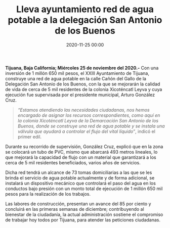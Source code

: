 ﻿---
layout: blog
title:  "Lleva ayuntamiento red de agua potable a la delegación San Antonio de los Buenos"
date:  2020-11-25 00:00
categories: tijuana
permalink: /:categories/:title:output_ext
image: /img/cnr/lleva-ayutameinto-red-de-agua-potable.jpg
autor: 
---
**Tijuana, Baja California; Miércoles 25 de noviembre del 2020.-** Con una inversión de 1 millón 650 mil pesos, el XXIII Ayuntamiento de Tijuana, construye una red de agua potable en la calle Cañón del Gallo de la Delegación San Antonio de los Buenos, con la que se mejorarán la calidad de vida de cerca de 5 mil residentes de la colonia Xicoténcatl Leyva y cuya ejecución fue supervisada por el presidente municipal, Arturo González Cruz.

>_“Estamos atendiendo las necesidades ciudadanas, nos hemos encargado de asignar los recursos correspondientes, como aquí en la colonia Xicoténcatl Leyva de la Demarcación San Antonio de los Buenos, donde se construye una red de agua potable y se instala una válvula que ayudará a controlar el flujo del vital líquido”_, indicó el primer edil.

Durante su recorrido de supervisión, González Cruz, explicó que en la zona se colocará un tubo de PVC, mismo que abarcará 493 metros lineales, lo que mejorará la capacidad de flujo con un material que garantizará a los cerca de 5 mil residentes beneficiados, varios años de servicios. 

Dicha red tendrá un alcance de 73 tomas domiciliarias a las que se les brinda el servicio de agua potable actualmente y de forma adicional, se instalará un dispositivo mecánico que controlará el paso del agua en los conductos bajo presión con un monto total de ejecución de 1 millón  650 mil pesos para la realización de los trabajos.

Las labores de construcción, presentan un avance del 85 por ciento y concluirá en las primeras semanas de diciembre; contribuyendo al bienestar de la ciudadanía, la actual administración sostiene el compromiso de trabajar hoy todos por Tijuana, para atender las peticiones ciudadanas.

<div id="carouselExampleSlidesOnly" class="carousel slide" data-ride="carousel">
  <div class="carousel-inner">
    <div class="carousel-item active">
       <img class="d-block w-100" src="/img/cnr/" loading="lazy"  alt="">
    </div>
  </div>
</div>
